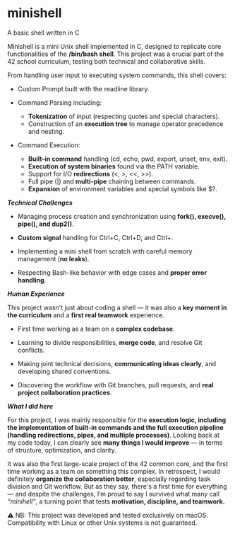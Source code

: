 # minishell
A basic shell written in C

Minishell is a mini Unix shell implemented in C, designed to replicate core functionalities of the **/bin/bash shell**. This project was a crucial part of the 42 school curriculum, testing both technical and collaborative skills.

From handling user input to executing system commands, this shell covers:

- Custom Prompt built with the readline library.

- Command Parsing including:

    - **Tokenization** of input (respecting quotes and special characters).
    - Construction of an **execution tree** to manage operator precedence and nesting.

- Command Execution:

    - **Built-in command** handling (cd, echo, pwd, export, unset, env, exit).
    - **Execution of system binaries** found via the PATH variable.
    - Support for I/O **redirections** (<, >, <<, >>).
    - Full pipe (|) and **multi-pipe** chaining between commands.
    - **Expansion** of environment variables and special symbols like $?.


***Technical Challenges***

- Managing process creation and synchronization using **fork(), execve(), pipe(), and dup2()**.

- **Custom signal** handling for Ctrl+C, Ctrl+D, and Ctrl+\.

- Implementing a mini shell from scratch with careful memory management (**no leaks**).

- Respecting Bash-like behavior with edge cases and **proper error handling**.



***Human Experience***

This project wasn't just about coding a shell — it was also a **key moment in the curriculum** and a **first real teamwork** experience.

- First time working as a team on a **complex codebase**.

- Learning to divide responsibilities, **merge code**, and resolve Git conflicts.

- Making joint technical decisions, **communicating ideas clearly**, and developing shared conventions.

- Discovering the workflow with Git branches, pull requests, and **real project collaboration practices**.

***What I did here***

For this project, I was mainly responsible for the **execution logic, including the implementation of built-in commands and the full execution pipeline (handling redirections, pipes, and multiple processes)**. Looking back at my code today, I can clearly see **many things I would improve** — in terms of structure, optimization, and clarity.

It was also the first large-scale project of the 42 common core, and the first time working as a team on something this complex. In retrospect, I would definitely **organize the collaboration better**, especially regarding task division and Git workflow. But as they say, there's a first time for everything — and despite the challenges, I’m proud to say I survived what many call _“minihell”_, a turning point that tests **motivation, discipline, and teamwork.**

⚠️ NB: This project was developed and tested exclusively on macOS. Compatibility with Linux or other Unix systems is not guaranteed.

